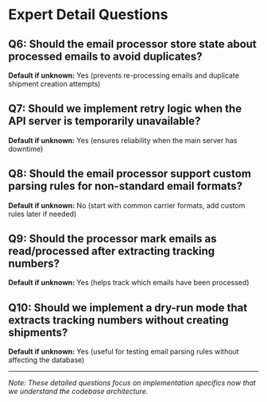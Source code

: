 # Expert Detail Questions

## Q6: Should the email processor store state about processed emails to avoid duplicates?
**Default if unknown:** Yes (prevents re-processing emails and duplicate shipment creation attempts)

## Q7: Should we implement retry logic when the API server is temporarily unavailable?
**Default if unknown:** Yes (ensures reliability when the main server has downtime)

## Q8: Should the email processor support custom parsing rules for non-standard email formats?
**Default if unknown:** No (start with common carrier formats, add custom rules later if needed)

## Q9: Should the processor mark emails as read/processed after extracting tracking numbers?
**Default if unknown:** Yes (helps track which emails have been processed)

## Q10: Should we implement a dry-run mode that extracts tracking numbers without creating shipments?
**Default if unknown:** Yes (useful for testing email parsing rules without affecting the database)

---

*Note: These detailed questions focus on implementation specifics now that we understand the codebase architecture.*